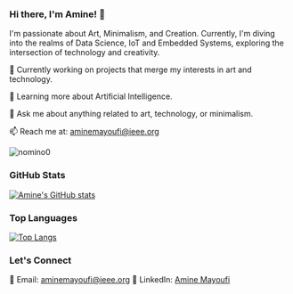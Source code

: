 ### Hi there, I'm Amine! 👋

I'm passionate about Art, Minimalism, and Creation. Currently, I'm diving into the realms of Data Science, IoT and Embedded Systems, exploring the intersection of technology and creativity.

🔭 Currently working on projects that merge my interests in art and technology.

🌱 Learning more about Artificial Intelligence.

💬 Ask me about anything related to art, technology, or minimalism.

📫 Reach me at: aminemayoufi@ieee.org

<p align="left"> <img src="https://komarev.com/ghpvc/?username=nomino&label=Profile%20views&color=0e75b6&style=flat" alt="nomino0" /> </p>

### GitHub Stats

[![Amine's GitHub stats](https://github-readme-stats.vercel.app/api?username=nomino0&show_icons=true&theme=tokyonight)](https://github.com/nomino0/github-readme-stats)

### Top Languages

[![Top Langs](https://github-readme-stats.vercel.app/api/top-langs/?username=nomino0&show_icons=true&theme=tokyonight)](https://github.com/nomino0/github-readme-stats) 

### Let's Connect

📧 Email: aminemayoufi@ieee.org
🔗 LinkedIn: [Amine Mayoufi](https://www.linkedin.com/in/aminemayoufi/)

